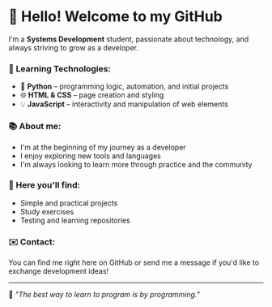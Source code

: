 # 👋 Hello! Welcome to my GitHub

I'm a **Systems Development** student, passionate about technology, and always striving to grow as a developer.

### 🚀 Learning Technologies:
- 🐍 **Python** – programming logic, automation, and initial projects
- 🌐 **HTML & CSS** – page creation and styling
- 💡 **JavaScript** – interactivity and manipulation of web elements

### 📚 About me:
- I'm at the beginning of my journey as a developer
- I enjoy exploring new tools and languages
- I'm always looking to learn more through practice and the community

### 📌 Here you'll find:
- Simple and practical projects
- Study exercises
- Testing and learning repositories

### ✉️ Contact:
You can find me right here on GitHub or send me a message if you'd like to exchange development ideas!

---

🧠 *"The best way to learn to program is by programming."*
